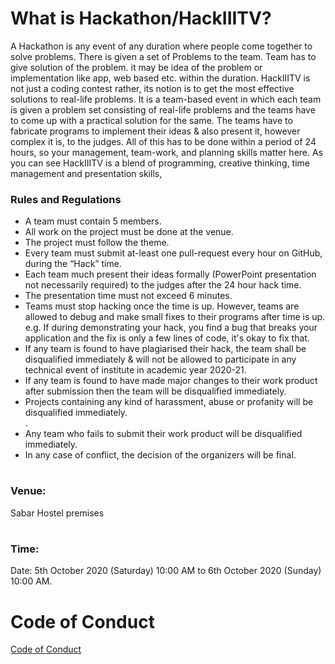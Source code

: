 # What is Hackathon/HackIIITV? 
  <p>A Hackathon is any event of any duration where people come together to solve problems.
  There is given a set of Problems to the team. Team has to give solution of the problem. it may be idea of the problem or implementation like app, web based etc. within the duration. HackIIITV is not just a coding contest rather, its notion is to get the most effective solutions to real-life problems. It is a team-based event in which each team is given a problem set consisting of real-life problems and the teams have to come up with a practical solution for the same. The teams have to fabricate programs to implement their ideas & also present it, however complex it is, to the judges. All of this has to be done within a period of 24 hours, so your management, team-work, and planning skills matter here. As you can see HackIIITV is a blend of programming, creative thinking, time management and presentation skills,</p>
  <h3>Rules and Regulations</h3>
<ul>
  <li>A team must contain 5 members.</li>
  <li>All work on the project must be done at the venue.</li>
  <li>The project must follow the theme.</li>
  <li>Every team must submit at-least one pull-request every hour on
      GitHub, during the “Hack” time.</li>
  <li>Each team much present their ideas formally (PowerPoint
      presentation not necessarily required) to the judges after the 24
      hour hack time.</li>
  <li>The presentation time must not exceed 6 minutes.</li>
  <li>Teams must stop hacking once the time is up. However, teams are
      allowed to debug and make small fixes to their programs after time
      is up. e.g. If during demonstrating your hack, you find a bug that
      breaks your application and the fix is only a few lines of code, it's
      okay to fix that.</li>
    <li>If any team is found to have plagiarised their hack, the team shall
        be disqualified immediately & will not be allowed to participate in
        any technical event of institute in academic year 2020-21.</li>
     <li>If any team is found to have made major changes to their work
         product after submission then the team will be disqualified
         immediately.</li>
        <li>Projects containing any kind of harassment, abuse or profanity will
            be disqualified immediately. </li>
        .<li>Any team who fails to submit their work product will be
            disqualified immediately.</li>
         <li>In any case of conflict, the decision of the organizers will be final.</li>
 </ul>

# <h3>Venue:</h3>
Sabar Hostel premises
# <h3>Time:</h3>
Date: 5th October 2020 (Saturday) 10:00 AM to 6th October 2020 (Sunday) 10:00 AM.
# Code of Conduct

 [Code of Conduct](https://github.com/iiitv/getmein-web/blob/master/CODE_OF_CONDUCT.md)
